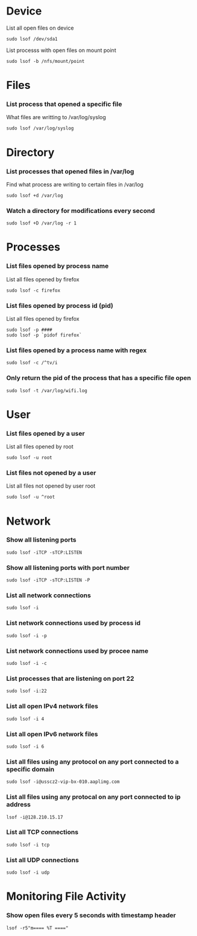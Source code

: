 # Device
List all open files on device
```
sudo lsof /dev/sda1
```

List processs with open files on mount point
```
sudo lsof -b /nfs/mount/point
```

# Files

### List process that opened a specific file
What files are writting to /var/log/syslog
```
sudo lsof /var/log/syslog
```

# Directory

### List processes that opened files in /var/log
Find what process are writing to certain files in /var/log
```
sudo lsof +d /var/log
```

### Watch a directory for modifications every second
```
sudo lsof +D /var/log -r 1
```

# Processes
### List files opened by process name
List all files opened by firefox
```
sudo lsof -c firefox
```

### List files opened by process id (pid)
List all files opened by firefox
```
sudo lsof -p ####
sudo lsof -p `pidof firefox`
```

### List files opened by a process name with regex
```
sudo lsof -c /^tv/i
```

### Only return the pid of the process that has a specific file open
```
sudo lsof -t /var/log/wifi.log
```

# User
### List files opened by a user
List all files opened by root
```
sudo lsof -u root
```

### List files not opened by a user
List all files not opened by user root
```
sudo lsof -u ^root
```


# Network
### Show all listening ports
```
sudo lsof -iTCP -sTCP:LISTEN
```

### Show all listening ports with port number
```
sudo lsof -iTCP -sTCP:LISTEN -P
```

### List all network connections
```
sudo lsof -i
```

### List network connections used by process id
```
sudo lsof -i -p 
```
 
### List network connections used by procee name
```
sudo lsof -i -c
```

### List processes that are listening on port 22
```
sudo lsof -i:22
```

### List all open IPv4 network files
```
sudo lsof -i 4
```

###  List all open IPv6 network files
```
sudo lsof -i 6
```

### List all files using any protocol on any port connected to a specific domain
```
sudo lsof -i@usscz2-vip-bx-010.aaplimg.com
```

### List all files using any protocal on any port connected to ip address
```
lsof -i@128.210.15.17
```

### List all TCP connections
```
sudo lsof -i tcp
```

### List all UDP connections
```
sudo lsof -i udp
```

# Monitoring File Activity 

### Show open files every 5 seconds with timestamp header
```
lsof -r5"m==== %T ===="
```

